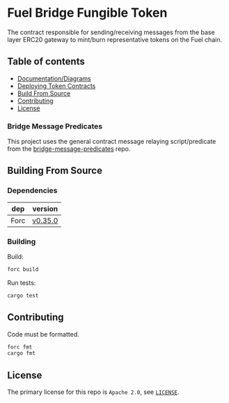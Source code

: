 # Fuel Bridge Fungible Token

The contract responsible for sending/receiving messages from the base layer ERC20 gateway to mint/burn representative tokens on the Fuel chain.

## Table of contents

- [Documentation/Diagrams](./docs/design_docs.md)
- [Deploying Token Contracts](./docs/deploy_docs.md)
- [Build From Source](#building_from_source)
- [Contributing](#contributing)
- [License](#license)

### Bridge Message Predicates

This project uses the general contract message relaying script/predicate from the [bridge-message-predicates](https://github.com/FuelLabs/bridge-message-predicates) repo.

## Building From Source

### Dependencies

| dep     | version                                                  |
| ------- | -------------------------------------------------------- |
| Forc    | [v0.35.0](https://fuellabs.github.io/sway/v0.35.0/introduction/installation.html) |

### Building

Build:

```sh
forc build
```

Run tests:

```sh
cargo test
```

## Contributing

Code must be formatted.

```sh
forc fmt
cargo fmt
```

## License

The primary license for this repo is `Apache 2.0`, see [`LICENSE`](./LICENSE).
